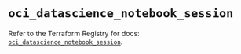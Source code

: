 # `oci_datascience_notebook_session`

Refer to the Terraform Registry for docs: [`oci_datascience_notebook_session`](https://registry.terraform.io/providers/oracle/oci/6.18.0/docs/resources/datascience_notebook_session).
